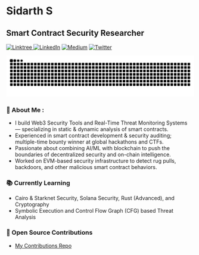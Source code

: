 # Sidarth S
## Smart Contract Security Researcher
<p> 
    <a href="https://linktr.ee/sidarthx0" target="_blank"><img alt="Linktree"
       src="https://img.shields.io/badge/linktree-%2311C16F.svg?&style=for-the-badge&logo=linktree&logoColor=white"/> </a>
    <a href="https://www.linkedin.com/in/sidarths" target="_blank"><img alt="LinkedIn"
        src="https://img.shields.io/badge/linkedin-%230077B5.svg?&style=for-the-badge&logo=linkedin&logoColor=white"/></a>
    <a href="https://medium.com/@sidarths" target="_blank"><img alt="Medium"
        src="https://img.shields.io/badge/medium-%2312100E.svg?&style=for-the-badge&logo=medium&logoColor=white"/></a>
    <a href="https://twitter.com/sidarthx0" target="_blank"><img alt="Twitter"
        src="https://img.shields.io/badge/Twitter-1DA1F2?style=for-the-badge&logo=twitter&logoColor=white"/></a>
</p>

<picture>
  <source media="(prefers-color-scheme: dark)" srcset="https://raw.githubusercontent.com/sidarth16/sidarth16/output/github-contribution-grid-snake-dark.svg">
  <source media="(prefers-color-scheme: light)" srcset="https://raw.githubusercontent.com/sidarth16/sidarth16/output/github-contribution-grid-snake.svg">
  <img alt="github contribution grid snake animation" src="https://raw.githubusercontent.com/sidarth16/sidarth16/output/github-contribution-grid-snake.svg">
</picture>


### 📌 About Me : 
- I build Web3 Security Tools and Real-Time Threat Monitoring Systems — specializing in static & dynamic analysis of smart contracts.
- Experienced in smart contract development & security auditing; multiple-time bounty winner at global hackathons and CTFs.
- Passionate about combining AI/ML with blockchain to push the boundaries of decentralized security and on-chain intelligence.
- Worked on EVM-based security infrastructure to detect rug pulls, backdoors, and other malicious smart contract behaviors.
  
### 📚 Currently Learning
- Cairo & Starknet Security, Solana Security, Rust (Advanced), and Cryptography
- Symbolic Execution and Control Flow Graph (CFG) based Threat Analysis

### 🧩 Open Source Contributions
- [My Contributions Repo](https://github.com/sidarth16/Open-Source-Contributions)

<!-- 
## 📊 GitHub Stats:
![](https://github-readme-stats.vercel.app/api?username=sidarth16&theme=dark&hide_border=false&include_all_commits=true&count_private=true)<br/> 
![](https://github-readme-streak-stats.herokuapp.com/?user=sidarth16&theme=dark&hide_border=false)<br/>
![](https://github-readme-stats.vercel.app/api/top-langs/?username=sidarth16&theme=dark&hide_border=false&include_all_commits=true&count_private=true&layout=compact)

## 🏆 GitHub Trophies
![](https://github-profile-trophy.vercel.app/?username=sidarth16&theme=radical&no-frame=false&no-bg=true&margin-w=4)
![Pascal's GitHub Stats](https://github-readme-stats.vercel.app/api?username=sidarth16&count_private=true&show_icons=true&theme=tokyonight) -->

<!-- ![Top Langs](https://github-readme-stats.vercel.app/api/top-langs/?username=sidarth16&layout=compact&langs_count=10&theme=tokyonight) -->

<!-- <br/>
-  I’m currently learning ...
- 💞️ I’m looking to collaborate on ...
- 📫 How to reach me ... -->

<!---
sidarth16/sidarth16 is a ✨ special ✨ repository because its `README.md` (this file) appears on your GitHub profile.
You can click the Preview link to take a look at your changes.
--->
